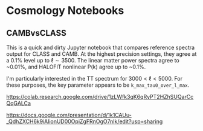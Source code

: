 # Cosmology Notebooks

## CAMBvsCLASS
This is a quick and dirty Jupyter notebook that compares reference spectra output for CLASS and CAMB. At
the highest precision settings, they agree at a 0.1% level up to $\ell \sim 3500$. The linear matter
power spectra agree to ~0.01%, and HALOFIT nonlinear P(k) agree up to ~0.1%.

I'm particularly interested in the TT spectrum for $3000 < \ell < 5000$. For these purposes, the key parameter appears
to be `k_max_tau0_over_l_max`.

https://colab.research.google.com/drive/1zLWfk3qK6qRyPT2HZhSUQarCcQqGALCa

https://docs.google.com/presentation/d/1k1CAUu-_QdhZXCH6k9iAlionUD00OpiZgFRnOgO7nIk/edit?usp=sharing
